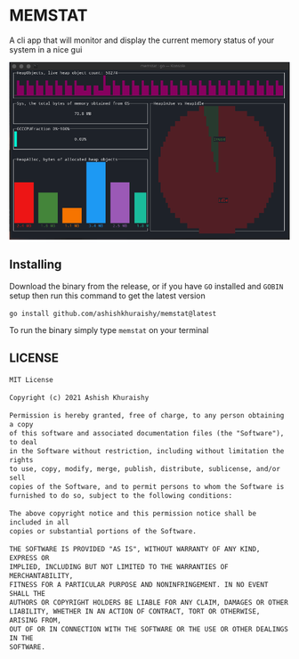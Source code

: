 # MEMSTAT

A cli app that will monitor and display the current memory status of your system in a nice gui

![memstat gif][screencap]

[screencap]: memstat.gif "memstat"

Installing
--------------

Download the binary from the release, or if you have `GO` installed and `GOBIN` setup then run this command to get the latest version

`go install github.com/ashishkhuraishy/memstat@latest`


To run the binary simply type `memstat` on your terminal


LICENSE
-------
```
MIT License

Copyright (c) 2021 Ashish Khuraishy

Permission is hereby granted, free of charge, to any person obtaining a copy
of this software and associated documentation files (the "Software"), to deal
in the Software without restriction, including without limitation the rights
to use, copy, modify, merge, publish, distribute, sublicense, and/or sell
copies of the Software, and to permit persons to whom the Software is
furnished to do so, subject to the following conditions:

The above copyright notice and this permission notice shall be included in all
copies or substantial portions of the Software.

THE SOFTWARE IS PROVIDED "AS IS", WITHOUT WARRANTY OF ANY KIND, EXPRESS OR
IMPLIED, INCLUDING BUT NOT LIMITED TO THE WARRANTIES OF MERCHANTABILITY,
FITNESS FOR A PARTICULAR PURPOSE AND NONINFRINGEMENT. IN NO EVENT SHALL THE
AUTHORS OR COPYRIGHT HOLDERS BE LIABLE FOR ANY CLAIM, DAMAGES OR OTHER
LIABILITY, WHETHER IN AN ACTION OF CONTRACT, TORT OR OTHERWISE, ARISING FROM,
OUT OF OR IN CONNECTION WITH THE SOFTWARE OR THE USE OR OTHER DEALINGS IN THE
SOFTWARE.
```